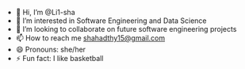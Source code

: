 - 👋 Hi, I’m @Li1-sha
- 👀 I’m interested in Software Engineering and Data Science
- 💞️ I’m looking to collaborate on future software engineering projects
- 📫 How to reach me shahadthy15@gmail.com
- 😄 Pronouns: she/her
- ⚡ Fun fact: I like basketball

<!---
Li1-sha/Li1-sha is a ✨ special ✨ repository because its `README.md` (this file) appears on your GitHub profile.
You can click the Preview link to take a look at your changes.
--->

